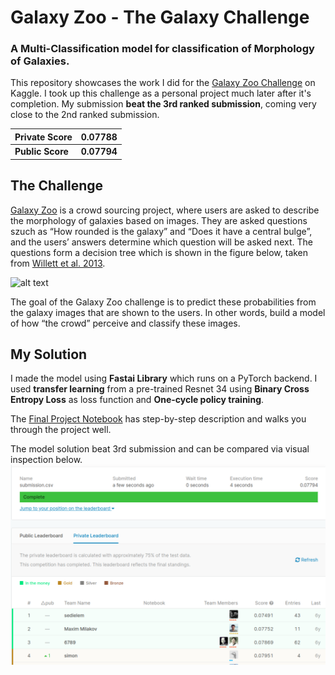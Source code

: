 # Galaxy Zoo - The Galaxy Challenge
### A Multi-Classification model for classification of Morphology of Galaxies.

This repository showcases the work I did for the  [Galaxy Zoo Challenge](https://www.kaggle.com/c/galaxy-zoo-the-galaxy-challenge)  on Kaggle. I took up this challenge as a personal project much later after it's completion. My submission **beat the 3rd ranked submission**, coming very close to the 2nd ranked submission.

|Private Score| 0.07788 |
|--|--|
|**Public Score**| **0.07794** |


## The Challenge

[Galaxy Zoo](http://www.galaxyzoo.org/) is a crowd sourcing project, where users are asked to describe the morphology of galaxies based on images. They are asked questions szuch as “How rounded is the galaxy” and “Does it have a central bulge”, and the users’ answers determine which question will be asked next. The questions form a decision tree which is shown in the figure below, taken from [Willett et al. 2013](http://arxiv.org/abs/1308.3496).

![alt text](https://storage.googleapis.com/kaggle-competitions/kaggle/3175/media/Screen%20Shot%202013-09-25%20at%2010.08.17.png)

The goal of the  Galaxy Zoo challenge is to predict these probabilities from the galaxy images that are shown to the users. In other words, build a model of how “the crowd” perceive and classify these images.


## My Solution

I made the model using **Fastai Library** which runs on a PyTorch backend. I used **transfer learning** from a pre-trained Resnet 34 using **Binary Cross Entropy Loss** as loss function and **One-cycle policy training**.  

The [Final Project Notebook](https://github.com/the-catalyst/Galaxy-Zoo---The-Galaxy-Challenge/blob/master/Galaxy%20Zoo%20%5BFinal%20Project%20Notebook%5D.ipynb) has step-by-step description and walks you through the project well. 

The model solution beat 3rd submission and can be compared via visual inspection below.
![](https://github.com/the-catalyst/Galaxy-Zoo---The-Galaxy-Challenge/blob/master/Final%20Kaggle%20Score.png)
